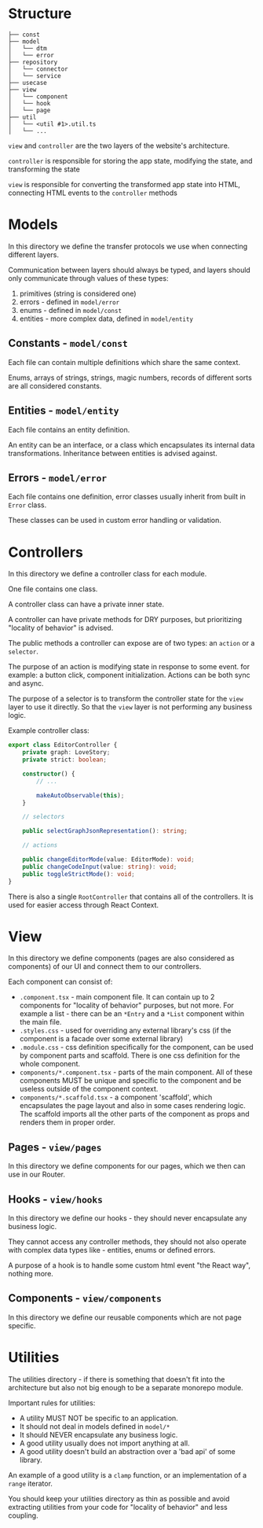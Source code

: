 # Structure

```
├── const
├── model
│   └── dtm
│   └── error
├── repository
│   └── connector
│   └── service
├── usecase
├── view
│   └── component
│   └── hook
│   └── page
├── util
│   └── <util #1>.util.ts
│   └── ...
```

`view` and `controller` are the two layers of the website's architecture.

`controller` is responsible for storing the app state, modifying the state, and transforming the state

`view` is responsible for converting the transformed app state into HTML, connecting HTML events to the `controller` methods

# Models

In this directory we define the transfer protocols we use when connecting different layers.

Communication between layers should always be typed, and layers should only communicate through values of these types:
1. primitives (string is considered one)
2. errors - defined in `model/error`
3. enums - defined in `model/const`
4. entities - more complex data, defined in `model/entity`

## Constants - `model/const`

Each file can contain multiple definitions which share the same context.

Enums, arrays of strings, strings, magic numbers, records of different sorts are all considered constants.

## Entities - `model/entity`

Each file contains an entity definition.

An entity can be an interface, or a class which encapsulates its internal data transformations.
Inheritance between entities is advised against.

## Errors - `model/error`

Each file contains one definition, error classes usually inherit from
built in `Error` class.

These classes can be used in custom error handling or validation.

# Controllers

In this directory we define a controller class for each module.

One file contains one class.

A controller class can have a private inner state.

A controller can have private methods for DRY purposes, but prioritizing "locality of behavior" is advised.

The public methods a controller can expose are of two types: an `action` or a `selector`.

The purpose of an action is modifying state in response to some event. for example: a button click, component initialization.
Actions can be both sync and async.

The purpose of a selector is to transform the controller state for the `view` layer to use it directly.
So that the `view` layer is not performing any business logic.

Example controller class:
```ts
export class EditorController {
    private graph: LoveStory;
    private strict: boolean;

    constructor() {
        // ...

        makeAutoObservable(this);
    }

    // selectors

    public selectGraphJsonRepresentation(): string;

    // actions

    public changeEditorMode(value: EditorMode): void;
    public changeCodeInput(value: string): void;
    public toggleStrictMode(): void;
}
```

There is also a single `RootController` that contains all of the controllers.
It is used for easier access through React Context.

# View

In this directory we define components (pages are also considered as components) of our UI and connect them to our controllers.

Each component can consist of:
 - `.component.tsx` - main component file. It can contain up to 2 components for "locality of behavior" purposes, but not more.
For example a list - there can be an `*Entry` and a `*List` component within the main file.
 - `.styles.css` - used for overriding any external library's css (if the component is a facade over some external library)
 - `.module.css` - css definition specifically for the component, can be used by component parts and scaffold.
There is one css definition for the whole component.
 - `components/*.component.tsx` - parts of the main component.
All of these components MUST be unique and specific to the component and be useless outside of the component context.
 - `components/*.scaffold.tsx` - a component 'scaffold', which encapsulates the page layout and also in some cases rendering logic.
The scaffold imports all the other parts of the component as props and renders them in proper order.

## Pages - `view/pages`

In this directory we define components for our pages, which we then can use in our Router.

## Hooks - `view/hooks`

In this directory we define our hooks - they should never encapsulate any business logic.

They cannot access any controller methods, they should not also operate with complex data types like - entities, enums or defined errors.

A purpose of a hook is to handle some custom html event "the React way", nothing more.

## Components - `view/components`

In this directory we define our reusable components which are not page specific.

# Utilities

The utilities directory - if there is something that doesn't fit into the architecture but also not big enough to be a separate monorepo module.

Important rules for utilities:
- A utility MUST NOT be specific to an application.
- It should not deal in models defined in `model/*`
- It should NEVER encapsulate any business logic.
- A good utility usually does not import anything at all.
- A good utility doesn't build an abstraction over a 'bad api' of some library.

An example of a good utility is a `clamp` function, or an implementation of a `range` iterator.

You should keep your utilities directory as thin as possible and avoid extracting utilities from your code for "locality of behavior" and less coupling.
